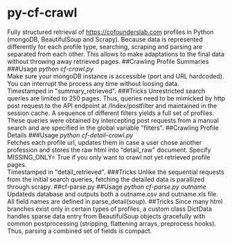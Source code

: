 # py-cf-crawl
Fully structured retrieval of https://cofounderslab.com profiles in Python (mongoDB, BeautifulSoup and Scrapy).
Because data is represented differently for each profile type, searching, scraping and parsing are separated from each other. This allows to make adaptations to the final data without throwing away retrieved pages.
##Crawling Profile Summaries
###Usage
*python cf-crawl.py* <br>
Make sure your mongoDB instance is accessible (port and URL hardcoded). You can interrupt the process any time without loosing data. <br>
Timestamped in "summary_retrieved".
###Tricks
Unrestricted search queries are limited to 250 pages. Thus, queries need to be mimicked by http post request to the API endpoint at /Index/postfilter and maintained in the session cache. A sequence of different filters yields a full set of profiles. These queries were obtained by intercepting post requests from a manual search and are specified in the global variable "filters".
##Crawling Profile Details
###Usage
*python cf-detail-crawl.py* <br>
Fetches each profile url, updates them in case a user chose another profession and stores the raw html into "detail_raw" document. Specify MISSING_ONLY= True if you only want to crawl not yet retrieved profile pages. <br>
Timestamped in "detail_retrieved".
###Tricks
Unlike the sequential requests from the initial search queries, fetching the detailed data is parallized through scrapy.
##cf-parse.py
##Usage
*python cf-parse.py outname* <br>
Updateds database and outputs both a outname.csv and outname.xls file. All field names are defined in parse_detail(soup).
##Tricks
Since many html branches exist only in certain types of profiles, a custom class DictData handles sparse data entry from BeautifulSoup objects gracefully with common postprocessing (stripping, flattening arrays, preprocess hooks). Thus, parsing a combined set of fields is compact.
